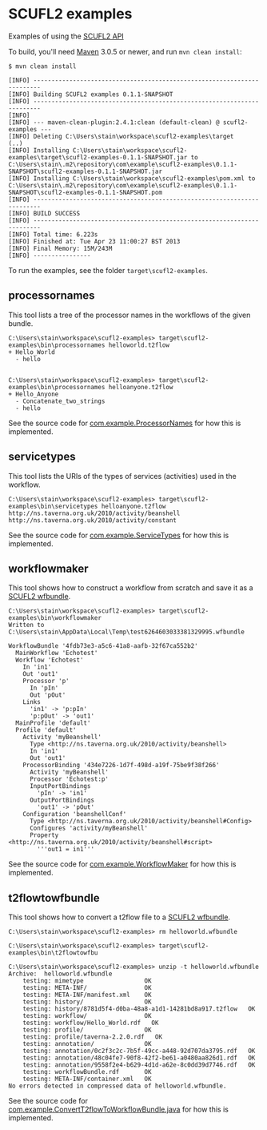 SCUFL2 examples
===============

Examples of using the [SCUFL2 API](http://dev.mygrid.org.uk/wiki/display/developer/SCUFL2+API)

To build, you'll need [Maven](http://maven.apache.org/download.cgi) 3.0.5 or newer, and run ```mvn clean install```:

    $ mvn clean install
    
    [INFO] ------------------------------------------------------------------------
    [INFO] Building SCUFL2 examples 0.1.1-SNAPSHOT
    [INFO] ------------------------------------------------------------------------
    [INFO] 
    [INFO] --- maven-clean-plugin:2.4.1:clean (default-clean) @ scufl2-examples ---
    [INFO] Deleting C:\Users\stain\workspace\scufl2-examples\target
    (..)
    [INFO] Installing C:\Users\stain\workspace\scufl2-examples\target\scufl2-examples-0.1.1-SNAPSHOT.jar to C:\Users\stain\.m2\repository\com\example\scufl2-examples\0.1.1-SNAPSHOT\scufl2-examples-0.1.1-SNAPSHOT.jar
    [INFO] Installing C:\Users\stain\workspace\scufl2-examples\pom.xml to C:\Users\stain\.m2\repository\com\example\scufl2-examples\0.1.1-SNAPSHOT\scufl2-examples-0.1.1-SNAPSHOT.pom
    [INFO] ------------------------------------------------------------------------
    [INFO] BUILD SUCCESS
    [INFO] ------------------------------------------------------------------------
    [INFO] Total time: 6.223s
    [INFO] Finished at: Tue Apr 23 11:00:27 BST 2013
    [INFO] Final Memory: 15M/243M
    [INFO] ----------------    

To run the examples, see the folder ```target\scufl2-examples```.

processornames
--------------
This tool lists a tree of the processor names in the workflows of the given bundle.

    C:\Users\stain\workspace\scufl2-examples> target\scufl2-examples\bin\processornames helloworld.t2flow
    + Hello_World
      - hello
    
    
    C:\Users\stain\workspace\scufl2-examples> target\scufl2-examples\bin\processornames helloanyone.t2flow
    + Hello_Anyone
      - Concatenate_two_strings
      - hello

See the source code for [com.example.ProcessorNames](blob/master/src/main/java/com/example/ProcessorNames.java) for how this is implemented.


servicetypes
------------
This tool lists the URIs of the types of services (activities) used in the workflow.

    C:\Users\stain\workspace\scufl2-examples> target\scufl2-examples\bin\servicetypes helloanyone.t2flow
    http://ns.taverna.org.uk/2010/activity/beanshell
    http://ns.taverna.org.uk/2010/activity/constant

See the source code for [com.example.ServiceTypes](blob/master/src/main/java/com/example/ServiceTypes.java) for how this is implemented.


workflowmaker
-------------
This tool shows how to construct a workflow from scratch and save it as a [SCUFL2 wfbundle](http://dev.mygrid.org.uk/wiki/display/developer/Taverna+Workflow+Bundle).

    C:\Users\stain\workspace\scufl2-examples> target\scufl2-examples\bin\workflowmaker
    Written to C:\Users\stain\AppData\Local\Temp\test6264603033381329995.wfbundle
    
    WorkflowBundle '4fdb73e3-a5c6-41a8-aafb-32f67ca552b2'
      MainWorkflow 'Echotest'
      Workflow 'Echotest'
        In 'in1'
        Out 'out1'
        Processor 'p'
          In 'pIn'
          Out 'pOut'
        Links
          'in1' -> 'p:pIn'
          'p:pOut' -> 'out1'
      MainProfile 'default'
      Profile 'default'
        Activity 'myBeanshell'
          Type <http://ns.taverna.org.uk/2010/activity/beanshell>
          In 'in1'
          Out 'out1'
        ProcessorBinding '434e7226-1d7f-498d-a19f-75be9f38f266'
          Activity 'myBeanshell'
          Processor 'Echotest:p'
          InputPortBindings
            'pIn' -> 'in1'
          OutputPortBindings
            'out1' -> 'pOut'
        Configuration 'beanshellConf'
          Type <http://ns.taverna.org.uk/2010/activity/beanshell#Config>
          Configures 'activity/myBeanshell'
          Property <http://ns.taverna.org.uk/2010/activity/beanshell#script>
            '''out1 = in1'''


See the source code for [com.example.WorkflowMaker](blob/master/src/main/java/com/example/WorkflowMaker.java) for how this is implemented.


t2flowtowfbundle
----------------

This tool shows how to convert a t2flow file to a [SCUFL2 wfbundle](http://dev.mygrid.org.uk/wiki/display/developer/Taverna+Workflow+Bundle).

    C:\Users\stain\workspace\scufl2-examples> rm helloworld.wfbundle
    
    C:\Users\stain\workspace\scufl2-examples> target\scufl2-examples\bin\t2flowtowfbu
    
    C:\Users\stain\workspace\scufl2-examples> unzip -t helloworld.wfbundle
    Archive:  helloworld.wfbundle
        testing: mimetype                 OK
        testing: META-INF/                OK
        testing: META-INF/manifest.xml    OK
        testing: history/                 OK
        testing: history/8781d5f4-d0ba-48a8-a1d1-14281bd8a917.t2flow   OK
        testing: workflow/                OK
        testing: workflow/Hello_World.rdf   OK
        testing: profile/                 OK
        testing: profile/taverna-2.2.0.rdf   OK
        testing: annotation/              OK
        testing: annotation/0c2f3c2c-7b5f-49cc-a448-92d707da3795.rdf   OK
        testing: annotation/48c04fe7-90f8-42f2-be61-a0480aa826d1.rdf   OK
        testing: annotation/9558f2e4-b629-4d1d-a62e-8c0dd39d7746.rdf   OK
        testing: workflowBundle.rdf       OK
        testing: META-INF/container.xml   OK
    No errors detected in compressed data of helloworld.wfbundle.

See the source code for [com.example.ConvertT2flowToWorkflowBundle.java](blob/master/src/main/java/com/example/ConvertT2flowToWorkflowBundle.java) for how this is implemented.


